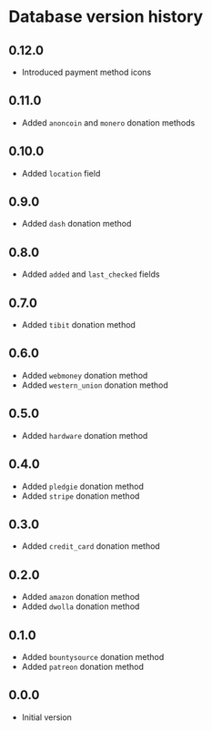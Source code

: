 # Database version history

## 0.12.0

* Introduced payment method icons

## 0.11.0

* Added ```anoncoin``` and ```monero``` donation methods

## 0.10.0

* Added ```location``` field

## 0.9.0

* Added ```dash``` donation method

## 0.8.0

* Added ```added``` and ```last_checked``` fields

## 0.7.0

* Added ```tibit``` donation method

## 0.6.0

* Added ```webmoney``` donation method
* Added ```western_union``` donation method

## 0.5.0

* Added ```hardware``` donation method

## 0.4.0

* Added ```pledgie``` donation method
* Added ```stripe``` donation method

## 0.3.0

* Added ```credit_card``` donation method

## 0.2.0

* Added ```amazon``` donation method
* Added ```dwolla``` donation method

## 0.1.0

* Added ```bountysource``` donation method
* Added ```patreon``` donation method

## 0.0.0

* Initial version
